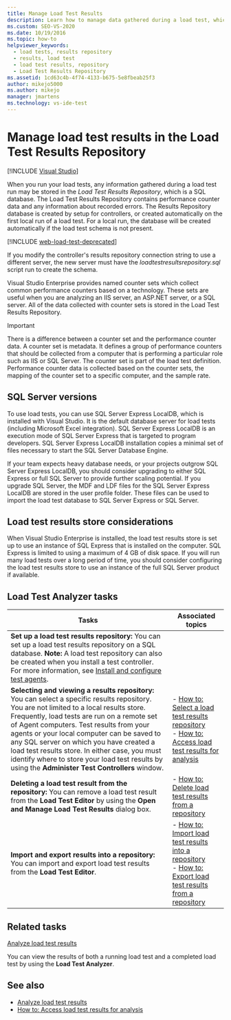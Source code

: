 ```yaml
---
title: Manage Load Test Results
description: Learn how to manage data gathered during a load test, which is stored in the Load Test Results Repository SQL database.
ms.custom: SEO-VS-2020
ms.date: 10/19/2016
ms.topic: how-to
helpviewer_keywords: 
  - load tests, results repository
  - results, load test
  - load test results, repository
  - Load Test Results Repository
ms.assetid: 1cd63c4b-4f74-4133-b675-5e8fbeab25f3
author: mikejo5000
ms.author: mikejo
manager: jmartens
ms.technology: vs-ide-test
---
```

# Manage load test results in the Load Test Results Repository

 [!INCLUDE [Visual Studio](~/includes/applies-to-version/vs-not-mac.md)]

When you run your load tests, any information gathered during a load test run may be stored in the *Load Test Results Repository*, which is a SQL database. The Load Test Results Repository contains performance counter data and any information about recorded errors. The Results Repository database is created by setup for controllers, or created automatically on the first local run of a load test. For a local run, the database will be created automatically if the load test schema is not present.

[!INCLUDE [web-load-test-deprecated](includes/web-load-test-deprecated.md)]

If you modify the controller's results repository connection string to use a different server, the new server must have the *loadtestresultsrepository.sql* script run to create the schema.

Visual Studio Enterprise provides named counter sets which collect common performance counters based on a technology. These sets are useful when you are analyzing an IIS server, an ASP.NET server, or a SQL server. All of the data collected with counter sets is stored in the Load Test Results Repository.

> [!IMPORTANT]
> There is a difference between a counter set and the performance counter data. A counter set is metadata. It defines a group of performance counters that should be collected from a computer that is performing a particular role such as IIS or SQL Server. The counter set is part of the load test definition. Performance counter data is collected based on the counter sets, the mapping of the counter set to a specific computer, and the sample rate.

## SQL Server versions

To use load tests, you can use SQL Server Express LocalDB, which is installed with Visual Studio. It is the default database server for load tests (including Microsoft Excel integration). SQL Server Express LocalDB is an execution mode of SQL Server Express that is targeted to program developers. SQL Server Express LocalDB installation copies a minimal set of files necessary to start the SQL Server Database Engine.

If your team expects heavy database needs, or your projects outgrow SQL Server Express LocalDB, you should consider upgrading to either SQL Express or full SQL Server to provide further scaling potential. If you upgrade SQL Server, the MDF and LDF files for the SQL Server Express LocalDB are stored in the user profile folder. These files can be used to import the load test database to SQL Server Express or SQL Server.

## Load test results store considerations

When Visual Studio Enterprise is installed, the load test results store is set up to use an instance of SQL Express that is installed on the computer. SQL Express is limited to using a maximum of 4 GB of disk space. If you will run many load tests over a long period of time, you should consider configuring the load test results store to use an instance of the full SQL Server product if available.

## Load Test Analyzer tasks

|Tasks|Associated topics|
|-|-----------------------|
|**Set up a load test results repository:** You can set up a load test results repository on a SQL database. **Note:**  A load test repository can also be created when you install a test controller. For more information, see [Install and configure test agents](../test/lab-management/install-configure-test-agents.md).||
|**Selecting and viewing a results repository:** You can select a specific results repository. You are not limited to a local results store. Frequently, load tests are run on a remote set of Agent computers. Test results from your agents or your local computer can be saved to any SQL server on which you have created a load test results store. In either case, you must identify where to store your load test results by using the **Administer Test Controllers** window.|-   [How to: Select a load test results repository](../test/how-to-select-a-load-test-results-repository.md)<br />-   [How to: Access load test results for analysis](../test/how-to-access-load-test-results-for-analysis.md)|
|**Deleting a load test result from the repository:** You can remove a load test result from the **Load Test Editor** by using the **Open and Manage Load Test Results** dialog box.|-   [How to: Delete load test results from a repository](../test/how-to-delete-load-test-results-from-a-repository.md)|
|**Import and export results into a repository:** You can import and export load test results from the **Load Test Editor**.|-   [How to: Import load test results into a repository](../test/how-to-import-load-test-results-into-a-repository.md)<br />-   [How to: Export load test results from a repository](../test/how-to-export-load-test-results-from-a-repository.md)|

## Related tasks

[Analyze load test results](../test/analyze-load-test-results-using-the-load-test-analyzer.md)

You can view the results of both a running load test and a completed load test by using the **Load Test Analyzer**.

## See also

- [Analyze load test results](../test/analyze-load-test-results-using-the-load-test-analyzer.md)
- [How to: Access load test results for analysis](../test/how-to-access-load-test-results-for-analysis.md)

